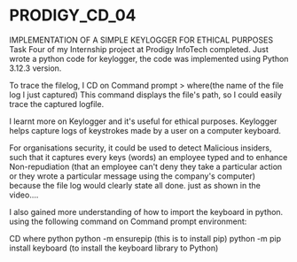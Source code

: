# PRODIGY_CD_04
IMPLEMENTATION OF A SIMPLE KEYLOGGER FOR ETHICAL PURPOSES
Task Four of my Internship project at Prodigy InfoTech completed.
Just wrote a python code for keylogger, the code was implemented using Python 3.12.3 version.
 
To trace the filelog, I CD on Command prompt > where(the name of the file log I just captured) 
This command displays the file's path, so I could easily trace the captured logfile.

I learnt more on Keylogger and it's useful for ethical purposes.
Keylogger helps capture logs of keystrokes made by a user on a computer keyboard.

For organisations security, it could be used to detect Malicious insiders, such that it captures every keys (words) an employee typed and to enhance Non-repudiation (that an employee can't deny they take a particular action or they wrote a particular message using the company's computer) because the file log would clearly state all done. just as shown in the video....

I also gained more understanding of how to import the keyboard in python. using the following command on Command prompt environment:

CD
where python
python -m ensurepip (this is to install pip) 
python -m pip install keyboard (to install the keyboard library to Python)
